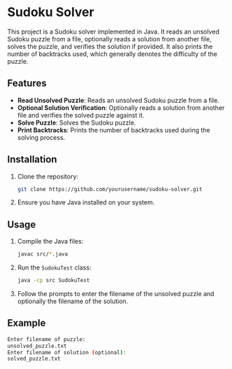 # Sudoku Solver

This project is a Sudoku solver implemented in Java. It reads an unsolved Sudoku puzzle from a file, optionally reads a solution from another file, solves the puzzle, and verifies the solution if provided. It also prints the number of backtracks used, which generally denotes the difficulty of the puzzle.

## Features

- **Read Unsolved Puzzle**: Reads an unsolved Sudoku puzzle from a file.
- **Optional Solution Verification**: Optionally reads a solution from another file and verifies the solved puzzle against it.
- **Solve Puzzle**: Solves the Sudoku puzzle.
- **Print Backtracks**: Prints the number of backtracks used during the solving process.

## Installation

1. Clone the repository:
    ```sh
    git clone https://github.com/yourusername/sudoku-solver.git
    ```

2. Ensure you have Java installed on your system.

## Usage

1. Compile the Java files:
    ```sh
    javac src/*.java
    ```

2. Run the `SudokuTest` class:
    ```sh
    java -cp src SudokuTest
    ```

3. Follow the prompts to enter the filename of the unsolved puzzle and optionally the filename of the solution.

## Example

```sh
Enter filename of puzzle: 
unsolved_puzzle.txt
Enter filename of solution (optional): 
solved_puzzle.txt

